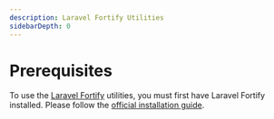 ```yaml
---
description: Laravel Fortify Utilities
sidebarDepth: 0
---
```


# Prerequisites

To use the [Laravel Fortify](https://laravel.com/docs/12.x/fortify) utilities, you must first have Laravel Fortify installed.
Please follow the [official installation guide](https://laravel.com/docs/12.x/fortify#installation).